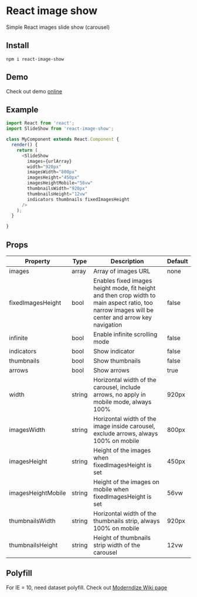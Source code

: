 # React image show

Simple React images slide show (carousel)

## Install

`npm i react-image-show`

## Demo

Check out demo [online](https://quanlieu.github.io/react-image-show/)

## Example

```js
import React from 'react';
import SlideShow from 'react-image-show';

class MyComponent extends React.Component {
  render() {
    return (
      <SlideShow
        images={urlArray}
        width="920px"
        imagesWidth="800px"
        imagesHeight="450px"
        imagesHeightMobile="56vw"
        thumbnailsWidth="920px"
        thumbnailsHeight="12vw"
        indicators thumbnails fixedImagesHeight
      />
    );
  }

}
```

##  Props

|      Property     |  Type  |          Description          | Default |
| ----------------  | ------ |          -----------          | ------- |
| images            | array   | Array of images URL | none |
| fixedImagesHeight  | bool   | Enables fixed images height mode, fit height and then crop width to main aspect ratio, too narrow images will be center and arrow key navigation | false |
| infinite           | bool   | Enable infinite scrolling mode | false |
| indicators         | bool   | Show indicator | false |
| thumbnails         | bool   | Show thumbnails | false |
| arrows             | bool   | Show arrows | true |
| width              | string | Horizontal width of the carousel, include arrows, no apply in mobile mode, always 100% | 920px |
| imagesWidth        | string | Horizontal width of the image inside carousel, exclude arrows, always 100% on mobile | 800px |
| imagesHeight       | string | Height of the images when fixedImagesHeight is set | 450px |
| imagesHeightMobile | string | Height of the images on mobile when fixedImagesHeight is set | 56vw |
| thumbnailsWidth   | string | Horizontal width of the thumbnails strip, always 100% on mobile | 920px |
| thumbnailsHeight  | string | Height of thumbnails strip width of the carousel | 12vw |

##  Polyfill

For IE = 10, need dataset polyfill.
Check out [Moderndize Wiki page](https://github.com/Modernizr/Modernizr/wiki/HTML5-Cross-Browser-Polyfills)